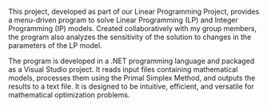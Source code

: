 This project, developed as part of our Linear Programming Project, provides a menu-driven program to solve Linear Programming (LP) and Integer Programming (IP) models. Created collaboratively with my group members, the program also analyzes the sensitivity of the solution to changes in the parameters of the LP model.

The program is developed in a .NET programming language and packaged as a Visual Studio project. It reads input files containing mathematical models, processes them using the Primal Simplex Method, and outputs the results to a text file. It is designed to be intuitive, efficient, and versatile for mathematical optimization problems.
